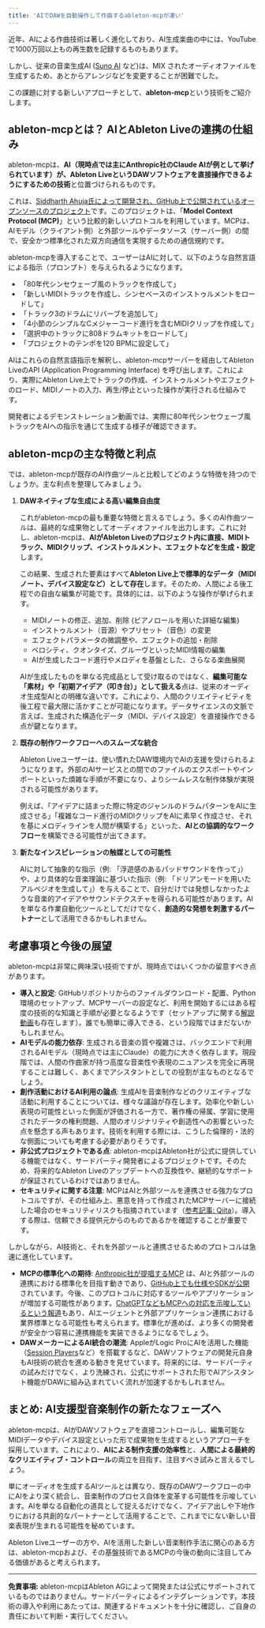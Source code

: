 ```yaml
---
title: 'AIでDAWを自動操作して作曲するableton-mcpが凄い'
---
```


近年、AIによる作曲技術は著しく進化しており、AI生成楽曲の中には、YouTubeで1000万回以上もの再生数を記録するものもあります。

しかし、従来の音楽生成AI ([Suno AI](https://suno.com/home) など)は、MIX されたオーディオファイルを生成するため、あとからアレンジなどを変更することが困難でした。

この課題に対する新しいアプローチとして、**ableton-mcp**という技術をご紹介します。

## ableton-mcpとは？ AIとAbleton Liveの連携の仕組み

ableton-mcpは、**AI（現時点では主にAnthropic社のClaude AIが例として挙げられています）が、Ableton LiveというDAWソフトウェアを直接操作できるようにするための技術**と位置づけられるものです。

これは、[Siddharth Ahuja氏によって開発され、GitHub上で公開されているオープンソースのプロジェクト](https://github.com/ahujasid/ableton-mcp)です。このプロジェクトは、「**Model Context Protocol (MCP)**」という比較的新しいプロトコルを利用しています。MCPは、AIモデル（クライアント側）と外部ツールやデータソース（サーバー側）の間で、安全かつ標準化された双方向通信を実現するための通信規約です。

ableton-mcpを導入することで、ユーザーはAIに対して、以下のような自然言語による指示（プロンプト）を与えられるようになります。

- 「80年代シンセウェーブ風のトラックを作成して」
- 「新しいMIDIトラックを作成し、シンセベースのインストゥルメントをロードして」
- 「トラック3のドラムにリバーブを追加して」
- 「4小節のシンプルなCメジャーコード進行を含むMIDIクリップを作成して」
- 「選択中のトラックに808ドラムキットをロードして」
- 「プロジェクトのテンポを120 BPMに設定して」

AIはこれらの自然言語指示を解釈し、ableton-mcpサーバーを経由してAbleton LiveのAPI (Application Programming Interface) を呼び出します。これにより、実際にAbleton Live上でトラックの作成、インストゥルメントやエフェクトのロード、MIDIノートの入力、再生/停止といった操作が実行される仕組みです。

開発者によるデモンストレーション動画では、実際に80年代シンセウェーブ風トラックをAIへの指示を通じて生成する様子が確認できます。

<YouTubeEmbed videoid="VH9g66e42XA" />

## ableton-mcpの主な特徴と利点

では、ableton-mcpが既存のAI作曲ツールと比較してどのような特徴を持つのでしょうか。主な利点を整理してみましょう。

1. **DAWネイティブな生成による高い編集自由度**

    これがableton-mcpの最も重要な特徴と言えるでしょう。多くのAI作曲ツールは、最終的な成果物としてオーディオファイルを出力します。これに対し、ableton-mcpは、**AIがAbleton Liveのプロジェクト内に直接、MIDIトラック、MIDIクリップ、インストゥルメント、エフェクトなどを生成・設定**します。

    この結果、生成された要素はすべて**Ableton Live上で標準的なデータ（MIDIノート、デバイス設定など）として存在**します。そのため、人間による後工程での自由な編集が可能です。具体的には、以下のような操作が挙げられます。

    - MIDIノートの修正、追加、削除 (ピアノロールを用いた詳細な編集)
    - インストゥルメント（音源）やプリセット（音色）の変更
    - エフェクトパラメータの微調整や、エフェクトの追加・削除
    - ベロシティ、クオンタイズ、グルーヴといったMIDI情報の編集
    - AIが生成したコード進行やメロディを基盤とした、さらなる楽曲展開

    AIが生成したものを単なる完成品として受け取るのではなく、**編集可能な「素材」や「初期アイデア（叩き台）」として扱える**点は、従来のオーディオ生成型AIとの明確な違いです。これにより、人間のクリエイティビティを後工程で最大限に活かすことが可能になります。データサイエンスの文脈で言えば、生成された構造化データ（MIDI、デバイス設定）を直接操作できる点が鍵となります。

2. **既存の制作ワークフローへのスムーズな統合**

    Ableton Liveユーザーは、使い慣れたDAW環境内でAIの支援を受けられるようになります。外部のAIサービスとの間でのファイルのエクスポートやインポートといった煩雑な手順が不要になり、よりシームレスな制作体験が実現される可能性があります。

    例えば、「アイデアに詰まった際に特定のジャンルのドラムパターンをAIに生成させる」「複雑なコード進行のMIDIクリップをAIに素早く作成させ、それを基にメロディラインを人間が構築する」といった、**AIとの協調的なワークフロー**を構築できる可能性が出てきます。

3. **新たなインスピレーションの触媒としての可能性**

    AIに対して抽象的な指示（例: 「浮遊感のあるパッドサウンドを作って」）や、より具体的な音楽理論に基づいた指示（例: 「ドリアンモードを用いたアルペジオを生成して」）を与えることで、自分だけでは発想しなかったような音楽的アイデアやサウンドテクスチャを得られる可能性があります。AIを単なる作業自動化ツールとしてだけでなく、**創造的な発想を刺激するパートナー**として活用できるかもしれません。

## 考慮事項と今後の展望

ableton-mcpは非常に興味深い技術ですが、現時点ではいくつかの留意すべき点があります。

- **導入と設定**: GitHubリポジトリからのファイルダウンロード・配置、Python環境のセットアップ、MCPサーバーの設定など、利用を開始するにはある程度の技術的な知識と手順が必要となるようです（セットアップに関する[解説動画](https://www.youtube.com/watch?v=iJWJqyVuPS8)も存在します）。誰でも簡単に導入できる、という段階ではまだないかもしれません。
- **AIモデルの能力依存**: 生成される音楽の質や複雑さは、バックエンドで利用されるAIモデル（現時点では主にClaude）の能力に大きく依存します。現段階では、人間の作曲家が持つ高度な音楽性や表現のニュアンスを完全に再現することは難しく、あくまでアシスタントとしての役割が主なものとなるでしょう。
- **創作活動におけるAI利用の論点**: 生成AIを音楽制作などのクリエイティブな活動に利用することについては、様々な議論が存在します。効率化や新しい表現の可能性といった側面が評価される一方で、著作権の帰属、学習に使用されたデータの権利問題、人間のオリジナリティや創造性への影響といった点を懸念する声もあります。技術を利用する際には、こうした倫理的・法的な側面についても考慮する必要がありそうです。
- **非公式プロジェクトである点**: ableton-mcpはAbleton社が公式に提供している機能ではなく、サードパーティ開発者によるプロジェクトです。そのため、将来的なAbleton Liveのアップデートへの互換性や、継続的なサポートが保証されているわけではありません。
- **セキュリティに関する注意**: MCPはAIと外部ツールを連携させる強力なプロトコルですが、その仕組み上、悪意を持って作成されたMCPサーバーに接続した場合のセキュリティリスクも指摘されています（[参考記事: Qiita](https://qiita.com/k1mu0419/items/130918272ccec81cea89#%E3%82%BB%E3%82%AD%E3%83%A5%E3%83%AA%E3%83%86%E3%82%A3%E3%83%AA%E3%82%B9%E3%82%AF)）。導入する際は、信頼できる提供元からのものであるかを確認することが重要です。

しかしながら、AI技術と、それを外部ツールと連携させるためのプロトコルは急速に進化しています。

- **MCPの標準化への期待**: [Anthropic社が提唱するMCP](https://docs.anthropic.com/ja/docs/agents-and-tools/mcp) は、AIと外部ツールの連携における標準化を目指す動きであり、[GitHub上でも仕様やSDKが公開](https://github.com/modelcontextprotocol) されています。今後、このプロトコルに対応するツールやアプリケーションが増加する可能性があります。[ChatGPTなどもMCPへの対応を示唆しているという報道](https://www.itmedia.co.jp/aiplus/articles/2503/27/news174.html)もあり、AIエージェントと外部アプリケーション連携における業界標準となる可能性も考えられます。標準化が進めば、より多くの開発者が安全かつ容易に連携機能を実装できるようになるでしょう。
- **DAWメーカーによるAI統合の潮流**: AppleがLogic ProにAIを活用した機能（[Session Players](https://support.apple.com/ja-jp/guide/logicpro/lgcpbf624405/mac)など）を搭載するなど、DAWソフトウェアの開発元自身もAI技術の統合を進める動きを見せています。将来的には、サードパーティの試みだけでなく、より洗練され、公式にサポートされた形でAIアシスタント機能がDAWに組み込まれていく流れが加速するかもしれません。

## まとめ: AI支援型音楽制作の新たなフェーズへ

ableton-mcpは、AIがDAWソフトウェアを直接コントロールし、編集可能なMIDIデータやデバイス設定といった形で成果物を生成するというアプローチを採用しています。これにより、**AIによる制作支援の効率性**と、**人間による最終的なクリエイティブ・コントロール**の両立を目指す、注目すべき試みと言えるでしょう。

単にオーディオを生成するAIツールとは異なり、既存のDAWワークフローの中にAIをより深く統合し、音楽制作のプロセス自体を変革する可能性を示唆しています。AIを単なる自動化の道具として捉えるだけでなく、アイデア出しや下地作りにおける共創的なパートナーとして活用することで、これまでにない新しい音楽表現が生まれる可能性を秘めています。

Ableton Liveユーザーの方や、AIを活用した新しい音楽制作手法に関心のある方は、ableton-mcpおよび、その基盤技術であるMCPの今後の動向に注目してみる価値があると考えられます。

---

**免責事項:** ableton-mcpはAbleton AGによって開発または公式にサポートされているものではありません。サードパーティによるインテグレーションです。本技術の導入や利用にあたっては、関連するドキュメントを十分に確認し、ご自身の責任において判断・実行してください。
